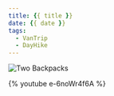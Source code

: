 ```yaml
---
title: {{ title }}
date: {{ date }}
tags:
  - VanTrip
  - DayHike
---
```



![Two Backpacks](/images/two_backpacks.jpg)

{% youtube e-6noWr4f6A %}

